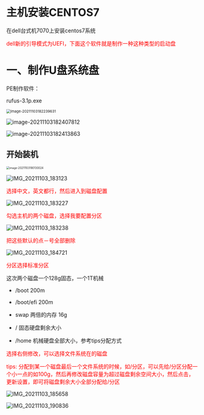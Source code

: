 # 主机安装CENTOS7

在dell台式机7070上安装centos7系统

<span style="color:red">dell新的引导模式为UEFI，下面这个软件就是制作一种这种类型的启动盘</span>

# 一、制作U盘系统盘

PE制作软件：

rufus-3.1p.exe

<img src="Imag/image-20211103182239631.png" alt="image-20211103182239631" style="zoom:67%;" />

![image-20211103182407812](Imag/image-20211103182407812.png)

![image-20211103182413863](Imag/image-20211103182413863.png)

## 开始装机

<img src="Imag/image-20211103190130024.png" alt="image-20211103190130024" style="zoom: 50%;" />

![IMG_20211103_183123](Imag/IMG_20211103_183123.jpg)

<span style="color:red">选择中文，英文都行，然后进入到磁盘配置</span>

![IMG_20211103_183227](Imag/IMG_20211103_183227.jpg)

<span style="color:red">勾选主机的两个磁盘，选择我要配置分区</span>

![IMG_20211103_183238](Imag/IMG_20211103_183238.jpg)

<span style="color:red">把这些默认的点－号全部删除</span>

![IMG_20211103_184721](Imag/IMG_20211103_184721.jpg)

<span style="color:red">分区选择标准分区</span>

这次两个磁盘一个128g固态，一个1T机械

- /boot 200m

- /boot/efi 200m

- swap 两倍的内存 16g
- / 固态硬盘剩余大小
- /home 机械硬盘全部大小，参考tips分配方式

<span style="color:red">选择右侧修改，可以选择文件系统在的磁盘</span>

<span style="color:red">tips: 分配到某一个磁盘最后一个文件系统的时候，如/分区，可以先给/分区分配一个小一点的如100g，然后再修改磁盘容量为超过磁盘剩余空间大小，然后点击，更新设置，即可将磁盘剩余大小全部分配给/分区</span>

![IMG_20211103_185658](Imag/IMG_20211103_185658.jpg)

![IMG_20211103_190836](Imag/IMG_20211103_190836.jpg)